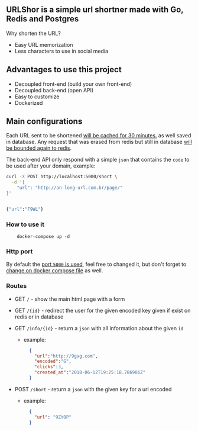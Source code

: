 ## URLShor is a simple url shortner made with Go, Redis and Postgres

Why shorten the URL?

- Easy URL memorization
- Less characters to use in social media

## Advantages to use this project

- Decoupled front-end (build your own front-end)
- Decoupled back-end (open API)
- Easy to customize
- Dockerized

## Main configurations

Each URL sent to be shortened [will be cached for 30 minutes.](https://github.com/rafa-acioly/urlshor/blob/master/redis/redis.go#L29)
as well saved in database. Any request that was erased from redis but still in database [will be bounded again to redis](https://github.com/rafa-acioly/urlshor/blob/master/urlshor.go#L99).

The back-end API only respond with a simple `json` that contains the `code` to be used after your domain, example:
```sh
curl -X POST http://localhost:5000/short \
  -d '{
	"url": "http://an-long-url.com.br/page/"
}'


{"url":"F9WL"}
```

### How to use it

```
	docker-compose up -d
```

### Http port

By default the [port `5000` is used](https://github.com/rafa-acioly/urlshor/blob/master/urlshor.go#L25), feel free to changed it, but don't forget to [change on docker compose file](https://github.com/rafa-acioly/urlshor/blob/master/docker-compose.yml#L11) as well.

### Routes
- GET `/` - show the main html page with a form

- GET `/{id}` - redirect the user for the given encoded key given if exist on redis or in database

- GET `/info/{id}` - return a `json` with all information about the given `id`
  - example:
    ```json
      {
        "url":"http://9gag.com",
        "encoded":"G",
        "clicks":3,
        "created_at":"2018-06-12T19:25:18.786986Z"
      }
    ```

- POST `/short` - return a `json` with the given key for a url encoded
  - example:
    ```json
      {
        "url": "9ZYOP"
      }
    ```
